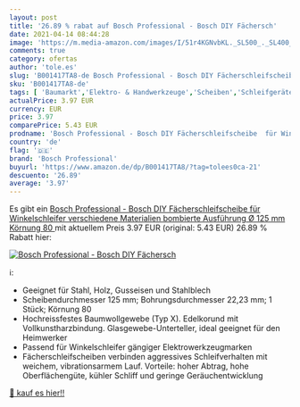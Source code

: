 ```yaml
---
layout: post
title: '26.89 % rabat auf Bosch Professional - Bosch DIY Fächersch'
date: 2021-04-14 08:44:28
image: 'https://m.media-amazon.com/images/I/51r4KGNvbKL._SL500_._SL400_.jpg'
comments: true
category: ofertas
author: 'tole.es'
slug: 'B001417TA8-de Bosch Professional - Bosch DIY Fächerschleifscheibe für...'
sku: 'B001417TA8-de'
tags: [ 'Baumarkt','Elektro- & Handwerkzeuge','Scheiben','Schleifgeräte-Zubehör','Schnellwechselscheiben','Zubehör für Elektrowerkzeuge','bosch professional', ]
actualPrice: 3.97 EUR
currency: EUR
price: 3.97
comparePrice: 5.43 EUR
prodname: 'Bosch Professional - Bosch DIY Fächerschleifscheibe  für Winkelschleifer verschiedene Materialien  bombierte Ausführung  Ø 125 mm  Körnung 80 '
country: 'de'
flag: '🇩🇪'
brand: 'Bosch Professional'
buyurl: 'https://www.amazon.de/dp/B001417TA8/?tag=tolees0ca-21'
descuento: '26.89'
average: '3.97'
---
```


Es gibt ein [Bosch Professional - Bosch DIY Fächerschleifscheibe  für Winkelschleifer verschiedene Materialien  bombierte Ausführung  Ø 125 mm  Körnung 80 ](https://www.amazon.de/dp/B001417TA8/?tag=tolees0ca-21) mit aktuellem Preis 3.97 EUR (original: 5.43 EUR) 26.89 % Rabatt hier:

[![Bosch Professional - Bosch DIY Fächersch](https://m.media-amazon.com/images/I/51r4KGNvbKL._SL500_._SL400_.jpg)](https://www.amazon.de/dp/B001417TA8/?tag=tolees0ca-21)

ℹ️:

- Geeignet für Stahl, Holz, Gusseisen und Stahlblech
- Scheibendurchmesser 125 mm; Bohrungsdurchmesser 22,23 mm; 1 Stück; Körnung 80
- Hochreissfestes Baumwollgewebe (Typ X). Edelkorund mit Vollkunstharzbindung. Glasgewebe-Unterteller, ideal geeignet für den Heimwerker
- Passend für Winkelschleifer gängiger Elektrowerkzeugmarken
- Fächerschleifscheiben verbinden aggressives Schleifverhalten mit weichem, vibrationsarmem Lauf. Vorteile: hoher Abtrag, hohe Oberflächengüte, kühler Schliff und geringe Geräuchentwicklung

[🛒 kauf es hier!!](https://www.amazon.de/dp/B001417TA8/?tag=tolees0ca-21)

